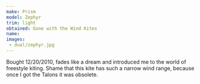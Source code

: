 ```yaml
---
make: Prism
model: Zephyr
trim: light
obtained: Gone with the Wind Kites
name:
images:
 - dual/zephyr.jpg
---
```


Bought 12/20/2010, fades like a dream and introduced me to the world of freestyle kiting.
Shame that this kite has such a narrow wind range, because once I got the Talons it was obsolete.
